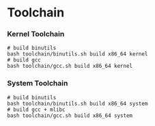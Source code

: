 # Toolchain

### Kernel Toolchain
```shell
# build binutils
bash toolchain/binutils.sh build x86_64 kernel
# build gcc
bash toolchain/gcc.sh build x86_64 kernel
```

### System Toolchain
```shell
# build binutils
bash toolchain/binutils.sh build x86_64 system
# build gcc + mlibc
bash toolchain/gcc.sh build x86_64 system
```
